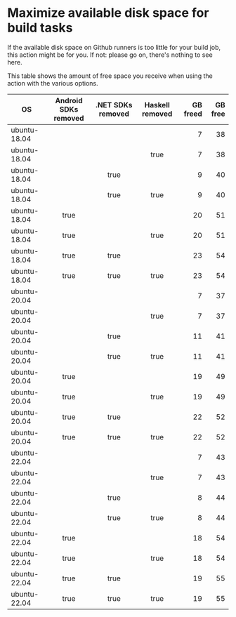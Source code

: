 # Maximize available disk space for build tasks

If the available disk space on Github runners is too little for your build job, this action might be for you.
If not: please go on, there's nothing to see here.

This table shows the amount of free space you receive when using the action with the various options.

OS | Android SDKs removed | .NET SDKs removed | Haskell removed | GB freed | GB free
---|:--------------------:|:-----------------:|:---------------:|---------:|-------:
ubuntu-18.04 |  |  |  | 7 | 38
ubuntu-18.04 |  |  | true | 7 | 38
ubuntu-18.04 |  | true |  | 9 | 40
ubuntu-18.04 |  | true | true | 9 | 40
ubuntu-18.04 | true |  |  | 20 | 51
ubuntu-18.04 | true |  | true | 20 | 51
ubuntu-18.04 | true | true |  | 23 | 54
ubuntu-18.04 | true | true | true | 23 | 54
ubuntu-20.04 |  |  |  | 7 | 37
ubuntu-20.04 |  |  | true | 7 | 37
ubuntu-20.04 |  | true |  | 11 | 41
ubuntu-20.04 |  | true | true | 11 | 41
ubuntu-20.04 | true |  |  | 19 | 49
ubuntu-20.04 | true |  | true | 19 | 49
ubuntu-20.04 | true | true |  | 22 | 52
ubuntu-20.04 | true | true | true | 22 | 52
ubuntu-22.04 |  |  |  | 7 | 43
ubuntu-22.04 |  |  | true | 7 | 43
ubuntu-22.04 |  | true |  | 8 | 44
ubuntu-22.04 |  | true | true | 8 | 44
ubuntu-22.04 | true |  |  | 18 | 54
ubuntu-22.04 | true |  | true | 18 | 54
ubuntu-22.04 | true | true |  | 19 | 55
ubuntu-22.04 | true | true | true | 19 | 55
